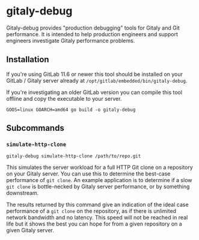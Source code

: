 # gitaly-debug

Gitaly-debug provides "production debugging" tools for Gitaly and Git
performance. It is intended to help production engineers and support
engineers investigate Gitaly performance problems.

## Installation

If you're using GitLab 11.6 or newer this tool should be installed on
your GitLab / Gitaly server already at
`/opt/gitlab/embedded/bin/gitaly-debug`.

If you're investigating an older GitLab version you can compile this
tool offline and copy the executable to your server.

    GOOS=linux GOARCH=amd64 go build -o gitaly-debug

## Subcommands

### `simulate-http-clone`

    gitaly-debug simulate-http-clone /path/to/repo.git

This simulates the server workload for a full HTTP Git clone on a
repository on your Gitaly server. You can use this to determine the
best-case performance of `git clone`. An example application is to
determine if a slow `git clone` is bottle-necked by Gitaly server
performance, or by something downstream.

The results returned by this command give an indication of the ideal
case performance of a `git clone` on the repository, as if there is
unlimited network bandwidth and no latency. This speed will not be
reached in real life but it shows the best you can hope for from a given
repository on a given Gitaly server.
